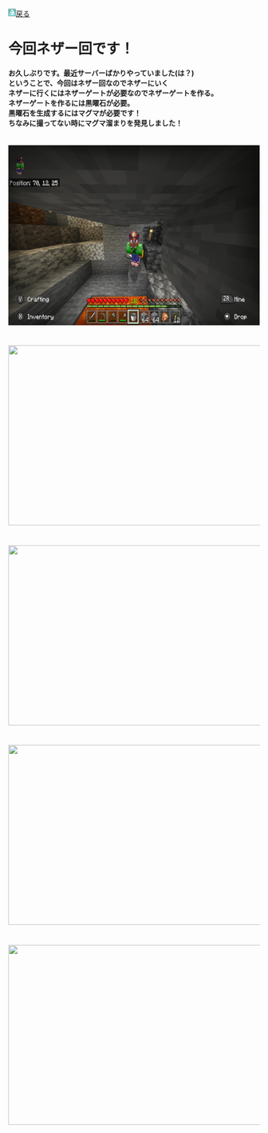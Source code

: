 <html>
	<body>
		<img src="/../../../A301821D-EDD4-4194-96DB-E244DD3B5B57.gif" alt=""><a href="../">戻る</a><br />
		<h1>今回ネザー回です！</h1>
		<h4>お久しぶりです。最近サーバーばかりやっていました(は？)<br />ということで、今回はネザー回なのでネザーにいく<br />ネザーに行くにはネザーゲートが必要なのでネザーゲートを作る。<br />ネザーゲートを作るには黒曜石が必要。<br />黒曜石を生成するにはマグマが必要です！<br />ちなみに撮ってない時にマグマ溜まりを発見しました！</h4><br />
		<img src="1.jpg" alt="" width="640" height="360" /><br />
    <h4></h4><br />
		<img src=".jpg" alt="" width="640" height="360" /><br />
    <h4></h4><br />
		<img src=".jpg" alt="" width="640" height="360" /><br />
    <h4></h4><br />
		<img src=".jpg" alt="" width="640" height="360" /><br />
    <h4></h4><br />
		<img src=".jpg" alt="" width="640" height="360" /><br />
    
    
    
    
    
  </body>
</html>
